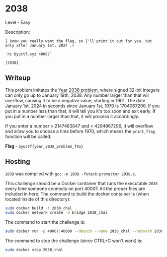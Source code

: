 # 2038
Level - Easy

Description:
```
I know you really want the flag, so I'll print it out for you, but only after January 1st, 2024 :)

`nc byuctf.xyz 40007`

[2038]
```

## Writeup
This problem imitates the [Year 2038 problem](https://en.wikipedia.org/wiki/Year_2038_problem), where signed 32-bit integers can only go up to January 19th, 2038. Any number larger than that will overflow, causing it to be a negative value, starting in 1901. The date January 1st, 2024 in seconds since January 1st, 1970 is 1704067200. If you put in a number less than that, it will tell you it's too soon and exit early. If you put in a number larger than that, it will process it accordingly. 

If you enter a number > 2147483647 and < 4294967296, it will overflow and allow you to choose a time before 1970, which means the `print_flag` function will be called.

**Flag** - `byuctf{year_2038_problem_ftw}`

## Hosting
`2038` was compiled with `gcc -o 2038 -fstack-protector 2038.c`.

This challenge should be a Docker container that runs the executable `2038` every time someone connects on port 40007. All the proper files are included in here. The command to build the docker container is (when located inside of this directory):

```bash
sudo docker build -t 2038_chal .
sudo docker network create -d bridge 2038_chal
```

The command to start the challenge is:

```bash
sudo docker run -p 40007:40000 --detach --name 2038_chal --network 2038_chal 2038_chal:latest
```

The command to stop the challenge (since CTRL+C won't work) is:

```bash
sudo docker stop 2038_chal
```